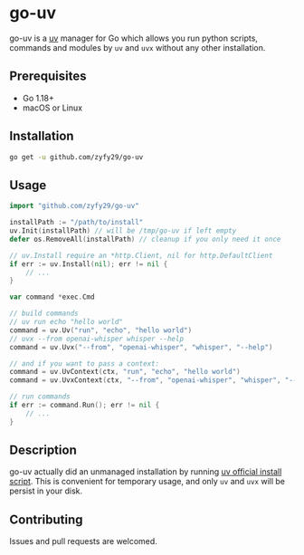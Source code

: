 # go-uv

go-uv is a [uv](https://docs.astral.sh/uv/) manager for Go which allows you run python scripts, commands and modules by `uv` and `uvx` without any other installation. 

## Prerequisites

- Go 1.18+
- macOS or Linux 

## Installation

```bash
go get -u github.com/zyfy29/go-uv
```


## Usage

```go
import "github.com/zyfy29/go-uv"

installPath := "/path/to/install"
uv.Init(installPath) // will be /tmp/go-uv if left empty
defer os.RemoveAll(installPath) // cleanup if you only need it once

// uv.Install require an *http.Client, nil for http.DefaultClient
if err := uv.Install(nil); err != nil {
    // ...
}

var command *exec.Cmd

// build commands
// uv run echo "hello world"
command = uv.Uv("run", "echo", "hello world")
// uvx --from openai-whisper whisper --help
command = uv.Uvx("--from", "openai-whisper", "whisper", "--help")

// and if you want to pass a context:
command = uv.UvContext(ctx, "run", "echo", "hello world")
command = uv.UvxContext(ctx, "--from", "openai-whisper", "whisper", "--help")

// run commands
if err := command.Run(); err != nil {
    // ...
}
```

## Description

go-uv actually did an unmanaged installation by running [uv official install script](https://astral.sh/uv/install.sh). This is convenient for temporary usage, and only `uv` and `uvx` will be persist in your disk.

## Contributing

Issues and pull requests are welcomed.
